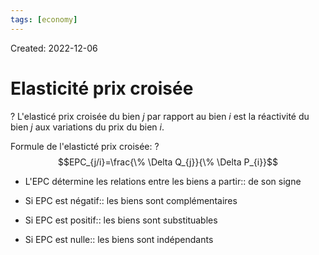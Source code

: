 ```yaml
---
tags: [economy] 
---
```

Created: 2022-12-06

# Elasticité prix croisée
?
L'elasticé prix croisée du bien $j$ par rapport au bien $i$ est la réactivité du bien $j$ aux variations du prix du bien $i$.
<!--SR:!2023-01-14,24,250-->

Formule de l'elasticté prix croisée:
?
$$EPC_{j/i}=\frac{\% \Delta Q_{j}}{\% \Delta P_{i}}$$
<!--SR:!2023-01-19,28,250-->

- L'EPC détermine les relations entre les biens a partir:: de son signe
<!--SR:!2023-02-09,34,210-->
- Si EPC est négatif:: les biens sont complémentaires
<!--SR:!2023-03-06,54,250-->
- Si EPC est positif:: les biens sont substituables
<!--SR:!2023-03-01,52,250-->
- Si EPC est nulle:: les biens sont indépendants
<!--SR:!2023-01-16,26,250-->